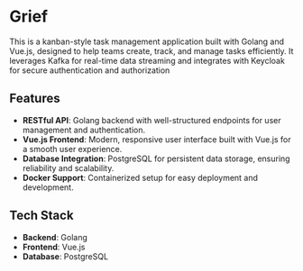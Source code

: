 # Grief

This is a kanban-style task management application built with Golang and Vue.js, designed to help teams create, track, and manage tasks efficiently. It leverages Kafka for real-time data streaming and integrates with Keycloak for secure authentication and authorization

## Features

- **RESTful API**: Golang backend with well-structured endpoints for user management and authentication.
- **Vue.js Frontend**: Modern, responsive user interface built with Vue.js for a smooth user experience.
- **Database Integration**: PostgreSQL for persistent data storage, ensuring reliability and scalability.
- **Docker Support**: Containerized setup for easy deployment and development.


## Tech Stack

- **Backend**: Golang 
- **Frontend**: Vue.js 
- **Database**: PostgreSQL

